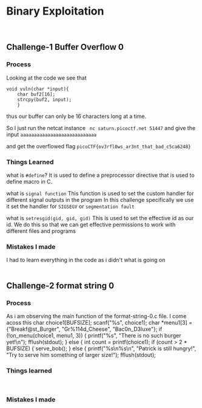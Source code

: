 # Binary Exploitation
<br>

## Challenge-1 Buffer Overflow 0

### Process
Looking at the code we see that 

    void vuln(char *input){
        char buf2[16];
        strcpy(buf2, input);
        }

thus our buffer can only be 16 characters long at a time.

So I just run the netcat instance ` nc saturn.picoctf.net 51447`
and give the input `aaaaaaaaaaaaaaaaaaaaaaaaaaaa`

and get the overflowed flag
`picoCTF{ov3rfl0ws_ar3nt_that_bad_c5ca6248}`
<br>

### Things Learned
what is `#define`?
 It is used to define a preprocessor directive that is used to define macro in C.

what is `signal function`
This function is used to set the custom handler for different signal outputs in the program
In this challenge specifically we use it set the handler for `SIGSEGV` or `segmentation fault`

what is `setresgid(gid, gid, gid)`
This is used to set the effective id as our id. We do this so that we can get effective permissions to work with different files and programs
<br>

### Mistakes I made
I had to learn everything in the code as i didn't what is going on
<br><br>

## Challenge-2 format string 0

### Process
As i am observing the main function of the format-string-0.c file. I come acoss this 
    char choice1[BUFSIZE];
    scanf("%s", choice1);
    char *menu1[3] = {"Breakf@st_Burger", "Gr%114d_Cheese", "Bac0n_D3luxe"};
    if (!on_menu(choice1, menu1, 3)) {
        printf("%s", "There is no such burger yet!\n");
        fflush(stdout);
    } else {
        int count = printf(choice1);
        if (count > 2 * BUFSIZE) {
            serve_bob();
        } else {
            printf("%s\n%s\n",
                    "Patrick is still hungry!",
                    "Try to serve him something of larger size!");
            fflush(stdout);
<br>

### Things learned
<br>

### Mistakes I made
<br>